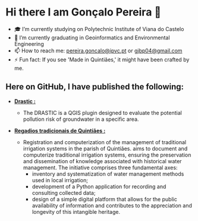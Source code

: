 # Hi there I am Gonçalo Pereira 👋

- 🎓 I’m currently studying on Polytechnic Institute of Viana do Castelo
- 🔭 I’m currently graduating in Geoinformatics and Environmental Engineering
- 📫 How to reach me: pereira.goncalo@ipvc.pt or gjbp04@gmail.com
- ⚡ Fun fact: If you see 'Made in Quintiães,' it might have been crafted by me.

## Here on GitHub, I have published the following:
- [**Drastic :**](https://github.com/pereira-barbosa-goncalo/Drastic)
  - The DRASTIC is a QGIS plugin designed to evaluate the potential pollution risk of groundwater in a specific area.

- [**Regadios tradicionais de Quintiães :**](https://github.com/pereira-barbosa-goncalo/Regadios-tradicionais-Quintiaes)
  - Registration and computerization of the management of traditional irrigation systems in the parish of Quintiães. aims to document and computerize traditional irrigation systems, ensuring the preservation and dissemination of knowledge associated with historical water management. The initiative comprises three fundamental axes:
    - inventory and systematization of water management methods used in local irrigation;
    - development of a Python application for recording and consulting collected data;
    - design of a simple digital platform that allows for the public availability of information and contributes to the appreciation and longevity of this intangible heritage.

<!--
## 📊 GitHub Stats

![Gonçalo Pereira's GitHub stats](https://github-readme-stats.vercel.app/api?username=pereira-barbosa-goncalo&show_icons=true&theme=tokyonight) ![Top Langs](https://github-readme-stats.vercel.app/api/top-langs/?username=pereira-barbosa-goncalo&layout=compact&theme=tokyonight)

![GitHub Snake Animation](https://github.com/pereira-barbosa-goncalo/pereira-barbosa-goncalo/blob/output/github-contribution-grid-snake.svg)
![Metrics](https://metrics.lecoq.io/pereira-barbosa-goncalo?template=classic&languages=1&isocalendar=1&followup=1&theme=tokyonight)-->
